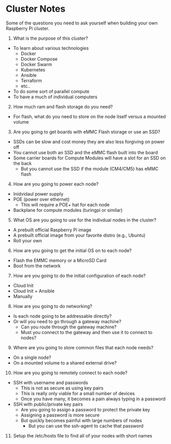# Cluster Notes

Some of the questions you need to ask yourself when building your own
Raspberry Pi cluster. 

 1. What is the purpose of this cluster?
   - To learn about various technologies
     - Docker
     - Docker Compose
     - Docker Swarm
     - Kubernetes
     - Ansible
     - Terraform
     - etc..
   - To do some sort of parallel compute
   - To have a much of individual computers

 2. How much ram and flash storage do you need?
   - For flash, what do you need to store on the node itself versus a mounted volume

 3. Are you going to get boards with eMMC Flash storage or use an SSD?
   - SSDs can be slow and cost money they are also less forgiving on power off
   - You cannot use both an SSD and the eMMC flash built into the board
   - Some carrier boards for Compute Modules will have a slot for an SSD on the back
     - But you cannot use the SSD if the module (CM4/CM5) has eMMC flash

 4. How are you going to power each node?
   - Inidvidaul power supply
   - POE (power over ethernet)
     - This will require a POE+ hat for each node
   - Backplane for compute modules (turingpi or similar)

 5. What OS are you going to use for the indivdual nodes in the cluster?
   - A prebuilt official Raspberry Pi image
   - A prebuilt official image from your favorite distro (e.g., Ubuntu)
   - Roll your own

 6. How are you going to get the initial OS on to each node?
   - Flash the EMMC memory or a MicroSD Card
   - Boot from the network

 7. How are you going to do the initial configuration of each node?
   - Cloud Init
   - Cloud Init + Ansible
   - Manually

 8. How are you going to do networking? 
   - Is each node going to be addressable directly?
   - Or will you need to go through a gateway machine?
     - Can you route through the gateway machine?
     - Must you connect to the gateway and then use it to connect to nodes?

 9. Where are you going to store common files that each node needs?
   - On a single node?
   - On a mounted volume to a shared external drive?

 10. How are you going to remotely connect to each node?
   - SSH with username and passwords
     - This is not as secure as using key pairs
     - This is really only viable for a small number of devices
     - Once you have many, it becomes a pain always typing in a password
   - SSH with public/private key pairs
     - Are you going to assign a password to protect the private key
     - Assigning a password is more secure 
     - But quickly becomes painful with large numbers of nodes
       - But you can use the ssh-agent to cache that password

 11. Setup the /etc/hosts file to find all of your nodes with short names
 
